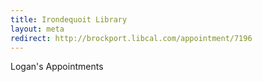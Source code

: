 ```yaml
---
title: Irondequoit Library
layout: meta
redirect: http://brockport.libcal.com/appointment/7196
---
```

Logan's Appointments